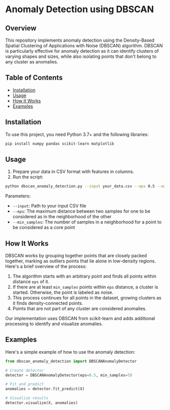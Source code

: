 # Anomaly Detection using DBSCAN

## Overview

This repository implements anomaly detection using the Density-Based Spatial Clustering of Applications with Noise (DBSCAN) algorithm. DBSCAN is particularly effective for anomaly detection as it can identify clusters of varying shapes and sizes, while also isolating points that don't belong to any cluster as anomalies.

## Table of Contents

- [Installation](#installation)
- [Usage](#usage)
- [How It Works](#how-it-works)
- [Examples](#examples)

## Installation

To use this project, you need Python 3.7+ and the following libraries:

```bash
pip install numpy pandas scikit-learn matplotlib
```


## Usage

1. Prepare your data in CSV format with features in columns.
2. Run the script:

```bash
python dbscan_anomaly_detection.py --input your_data.csv --eps 0.5 --min_samples 5
```

Parameters:
- `--input`: Path to your input CSV file
- `--eps`: The maximum distance between two samples for one to be considered as in the neighborhood of the other
- `--min_samples`: The number of samples in a neighborhood for a point to be considered as a core point

## How It Works

DBSCAN works by grouping together points that are closely packed together, marking as outliers points that lie alone in low-density regions. Here's a brief overview of the process:

1. The algorithm starts with an arbitrary point and finds all points within distance `eps` of it.
2. If there are at least `min_samples` points within `eps` distance, a cluster is started. Otherwise, the point is labeled as noise.
3. This process continues for all points in the dataset, growing clusters as it finds density-connected points.
4. Points that are not part of any cluster are considered anomalies.

Our implementation uses DBSCAN from scikit-learn and adds additional processing to identify and visualize anomalies.

## Examples

Here's a simple example of how to use the anomaly detection:

```python
from dbscan_anomaly_detection import DBSCANAnomalyDetector

# Create detector
detector = DBSCANAnomalyDetector(eps=0.5, min_samples=5)

# Fit and predict
anomalies = detector.fit_predict(X)

# Visualize results
detector.visualize(X, anomalies)
```

